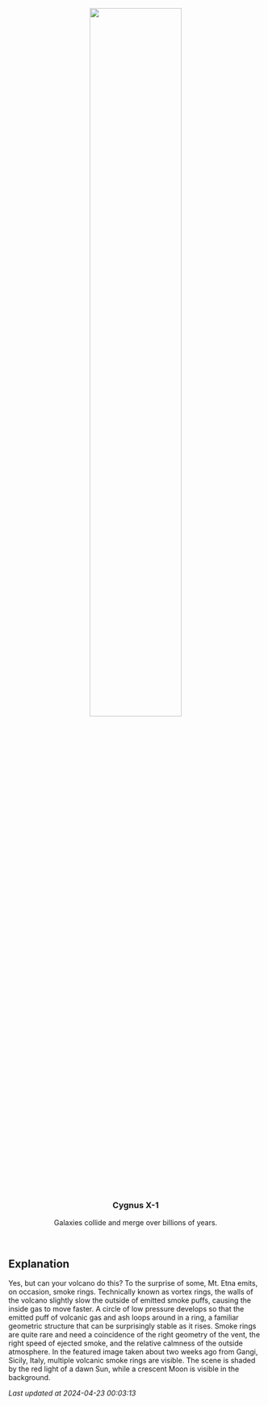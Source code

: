 <p align='center'>
    <img src='https://apod.nasa.gov/apod/image/2404/EtnaRingsMoonCrop_Giannobile_960.jpg' width='60%' />
    <h3 align="center">Cygnus X-1</h3>
    <p align="center">Galaxies collide and merge over billions of years.</p>
</p>
<br/>

Explanation
--
Yes, but can your volcano do this? To the surprise of some, Mt. Etna emits, on occasion, smoke rings. Technically known as vortex rings, the walls of the volcano slightly slow the outside of emitted smoke puffs, causing the inside gas to move faster.  A circle of low pressure develops so that the emitted puff of volcanic gas and ash loops around in a ring, a familiar geometric structure that can be surprisingly stable as it rises. Smoke rings are quite rare and need a coincidence of the right geometry  of the vent, the right speed of ejected smoke, and the relative calmness of the outside atmosphere.  In the featured image taken about two weeks ago from Gangi, Sicily, Italy, multiple volcanic smoke rings are visible.  The scene is shaded by the red light of a dawn Sun, while a crescent Moon is visible in the background.


*Last updated at 2024-04-23 00:03:13*

